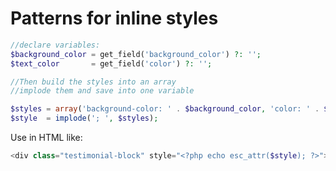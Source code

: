 # Patterns for inline styles

```php
//declare variables:
$background_color = get_field('background_color') ?: '';
$text_color       = get_field('color') ?: '';

//Then build the styles into an array
//implode them and save into one variable

$styles = array('background-color: ' . $background_color, 'color: ' . $text_color);
$style  = implode('; ', $styles);

```

Use in HTML like:

```php
<div class="testimonial-block" style="<?php echo esc_attr($style); ?>">
```